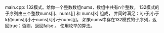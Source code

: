 main.cpp:
132模式。给你一个整数数组nums，数组中共有n个整数。
132模式的子序列由三个整数nums[i]、nums[j] 和 nums[k] 组成，
并同时满足：i小于j小于k和nums[i]小于nums[k]小于nums[j]。
如果nums中存在132模式的子序列，返回true；否则，返回false 。
使用枚举的算法。
